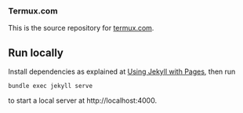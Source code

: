 ### Termux.com

This is the source repository for [termux.com](https://termux.com).

## Run locally

Install dependencies as explained at [Using Jekyll with Pages](https://help.github.com/articles/using-jekyll-with-pages/), then run

```
bundle exec jekyll serve
```

to start a local server at http://localhost:4000.
